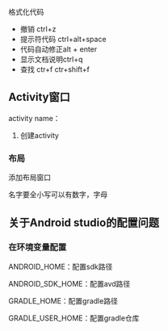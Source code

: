 

格式化代码

- 撤销 ctrl+z
- 提示符代码 ctrl+alt+space
- 代码自动修正alt + enter
- 显示文档说明ctrl+q
- 查找 ctr+f ctr+shift+f

## Activity窗口

activity name：

1. 创建activity

### 布局

添加布局窗口

名字要全小写可以有数字，字母





## 关于Android studio的配置问题

### 在环境变量配置

ANDROID_HOME：配置sdk路径

ANDROID_SDK_HOME：配置avd路径

GRADLE_HOME：配置gradle路径

GRADLE_USER_HOME：配置gradle仓库